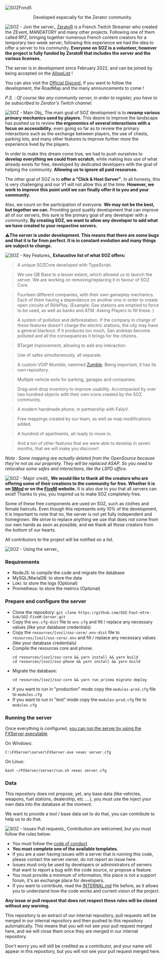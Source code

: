![SOZFond5](https://user-images.githubusercontent.com/104008465/206195637-86e4b31b-146c-44b5-b0e9-05b245faeb61.png)

<p align="center">
Developed especially for the Zerator community.
</p>

![SOZ - Join the server_](https://user-images.githubusercontent.com/104008465/206221735-bd60fab7-3d0a-4844-b07f-245ee932adbc.png)
[ZeratoR](https://www.twitch.tv/zerator) is a French Twitch Streamer who created the ZEvent, MANDATORY and many other projects. Following one of them called RPZ, bringing together numerous French content creators for a temporary two-week server, following this experience we had the idea to offer a server to his community. **Everyone on SOZ is a volunteer, however the project is fully funded by ZeratoR that includes the server and the various licenses.**

The server is in development since February 2022, and can be joined by being accepted on the [AllowList](https://soz.zerator.com/) ! 

You can also visit the [Official Discord](https://discord.gg/soz-pas-soz), if you want to follow the development, the RoadMap and the many announcements to come !

*P.S. : Of course like any community server, in order to register, you have to be subscribed to Zerator's Twitch channel.*

![SOZ - Main Obj_](https://user-images.githubusercontent.com/104008465/206219720-ee131373-9da1-4ae6-90cd-9972f97a54f8.png)
The main goal of SOZ development is to **revamp various primary mechanics used by players.** This desire to improve the landscape has pushed us to review **the ergonomics of several interactions with a focus on accessibility**, even going so far as to review the primary interactions such as the exchange between players, the use of chests, parking lots, and many other features to improve further more the experience lived by the players.

In order to make this dream come true, we had to push ourselves to **develop everything we could from scratch**, while making less use of what already exists for free, developed by dedicated developers with the goal of helping the community. **Allowing us to ignore all paid resources.**

The other goal of SOZ is to **offer a "Click & Host Server"**, In all honesty, this is very challenging and our V1 will not allow this at the time. **However, we work to improve this point until we can finally offer it to you and your community.**

Also, we count on the participation of everyone. **We may not be the best, but together we can.** Providing good quality development that can improve all of our servers, this sure is the primary goal of any developer with a community. **By creating SOZ, we want to allow any developer to add what we have created to your respective servers.**

⚠️**The server is under development. This means that there are some bugs and that it is far from perfect. It is in constant evolution and many things are subject to change.**

![SOZ - Key Features_](https://user-images.githubusercontent.com/104008465/206219700-a8de93a5-8d79-4b03-aba8-fec8d237bcc4.png)
**Exhaustive list of what SOZ offers:**
> A unique SOZCore developed with TypeScript.

> We use QB Base to a lesser extent, which allowed us to launch the server. We are working on removing/replacing it in favour of SOZ Core.

> Fourteen different companies, with their own gameplay mechanics. Each of them having a dependence on another one in order to create open circuits of RôlePlay. (Example: Gas stations are emptied to force to be used, as well as banks and ATM. Asking Players to fill these. )

> A system of pollution and deforestation. If the company in charge of these features doesn't charge the electric stations, the city may have a general blackout. If it produces too much, San andreas become polluted and all the consequences it brings for the citizens.

> BTarget improvement, allowing to add any interaction.

> Use of safes simultaneously, all separate. 

> A custom VOIP Mumble, nammed [Zumble](https://github.com/SOZ-Faut-etre-Sub/ZUMBLE). Being important, it has its own repository.

> Multiple vehicle exits for parking, garages and companies.

> Drag-and-drop inventory to improve usability. Accompanied by over two hundred objects with their own icons created by the SOZ community.

> A modern handmade phone, in partnership with FailyV.

> Free mappings created by our team, as well as map modifications added.

> A hundred of apartments, all ready to move in.

> And a ton of other features that we were able to develop in seven months, that we will make you discover!

*Note : Some mapping are actually deleted from the OpenSource because they're not as our propriety. They will be replaced ASAP. So you need to relocalise some safes and interactions, like the LSPD office.*

![SOZ - Major credit_](https://user-images.githubusercontent.com/104008465/206219769-003fa5c9-bf78-4458-9543-fd9b415bfb9d.png)
**We would like to thank all the creators who are offering some of their creations to the community for free. Whether it is on [5Mod](https://fr.gta5-mods.com/) or on the [FiveM](https://forum.cfx.re/c/development/releases/7/l/latest) website.** It is also due to you that all servers can exist! Thanks to you, you inspired us to make SOZ completely free.

Some of these free components are used on SOZ, such as clothes and female haircuts. Even though this represents only 10% of the development, it is important to note that no, the server is not yet fully independent and homegrown. We strive to replace anything we use that does not come from our own hands as soon as possible, and we thank all those creators from the bottom of our hearts.

All contributors to the project will be notified on a list.

![SOZ - Using the server_](https://user-images.githubusercontent.com/104008465/206203151-701a8669-b4dc-479c-978a-8498b8c6129d.png)

### Requirements
 * NodeJS: to compile the code and migrate the database
 * MySQL/MariaDB: to store the data
 * Loki: to store the logs (Optional)
 * Prometheus: to store the metrics (Optional)

### Prepare and configure the server
 * Clone the repository: `git clone https://github.com/SOZ-Faut-etre-Sub/SOZ-FiveM-Server.git`
 * Copy the `env.cfg-dist` file to `env.cfg` and fill / replace any necessary values (like your database credentials)
 * Copy the `resources/[soz]/soz-core/.env-dist` file to `resources/[soz]/soz-core/.env` and fill / replace any necessary values (like your database credentials)
 * Compile the resources core and phone:
   ```
   cd resources/[soz]/soz-core && yarn install && yarn build
   cd resources/[soz]/soz-phone && yarn install && yarn build
   ```
 * Migrate the database:
   ```
   cd resources/[soz]/soz-core && yarn run prisma migrate deploy
   ```
 * If you want to run in "production" mode copy the `modules-prod.cfg` file to `modules.cfg`
 * If you want to run in "test" mode copy the `modules-prod.cfg` file to `modules.cfg`

### Running the server
Once everything is configured, [you can run the server by using the FXServer executable](https://docs.fivem.net/docs/server-manual/setting-up-a-server-vanilla/)

On Windows:
```
C:\FXServer\server\FXServer.exe +exec server.cfg
```

On Linux:
```
bash ~/FXServer/server/run.sh +exec server.cfg
```

### Data
This repository does not propose, yet, any base data (like vehicles, weapons, fuel stations, dealership, etc ....), you must use the inject your own data into
the database at the moment.

We want to provide a tool / base data set to do that, you can contribute to help us to do that.

![SOZ - Issues   Pull requests_](https://user-images.githubusercontent.com/104008465/206208630-bf79fd74-d6e8-4b67-821d-dd3080306b8e.png)
Contribution are welcomed, but you must follow the rules below:

* You must follow the [code of conduct](CODE_OF_CONDUCT.md)
* __You must complete one of the available templates.__
* If you are a user having issues with a server that is running this code, please contact the server owner, do not report an issue here.
* Issues must only be used by developers or administrators of servers that want to report a bug with the code source, or propose a feature.
* You must provide a minimum of information, this place is not a support forum, it's an exchange place for developers.
* If you want to contribute, read the [INTERNAL.md](INTERNAL.md) file before, as it allows you to understand how the code works and current vision of the project.

**Any issue or pull request that does not respect these rules will be closed without any warning.**

This repository is an extract of our internal repository, pull requests will be merged in our internal repository and then pushed to this repository automatically.
This means that you will not see your pull request merged here, and we will close them once they are merged in our internal repository.

Don't worry you will still be credited as a contributor, and your name will appear in this repository, but you will not see your pull request merged here.
